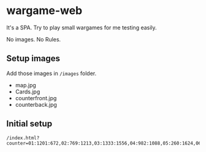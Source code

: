 # wargame-web

It's a SPA. Try to play small wargames for me testing easily.

No images. No Rules.

## Setup images

Add those images in `/images` folder.

* map.jpg
* Cards.jpg
* counterfront.jpg
* counterback.jpg

## Initial setup

    /index.html?counter=01:1201:672,02:769:1213,03:1333:1556,04:982:1088,05:260:1624,06:685:1316,07:-110:1152,08:296:1830,15:54:1602,22:2030:1246